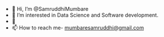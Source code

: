 - 👋 Hi, I’m @SamruddhiMumbare
- 👀 I’m interested in Data Science and Software development.
- 🌱
- 📫 How to reach me- mumbaresamruddhi@gmail.com
                      

<!---
SamruddhiMumbare/SamruddhiMumbare is a ✨ special ✨ repository because its `README.md` (this file) appears on your GitHub profile.
You can click the Preview link to take a look at your changes.
--->
